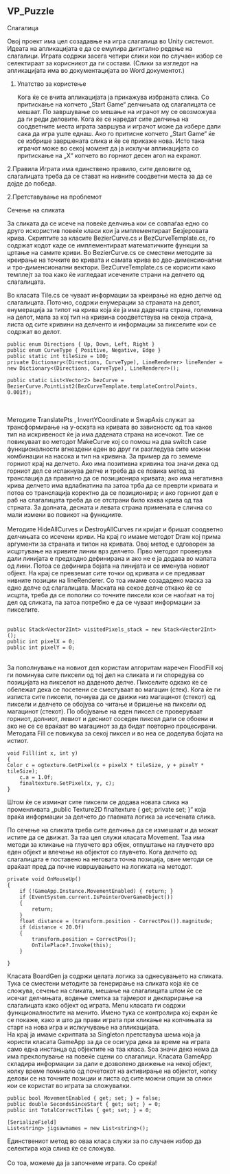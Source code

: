 ## VP_Puzzle

Слагалица


   Овој проект има цел созадавње на игра слагалица во Unity системот. Идеата на апликацијата е да се емулира дигитално редење на слагалици. Играта содржи засега     четири слики кои по случаен избор се селектираат за корисникот да ги состави. (Слики за изгледот на апликацијата има во документацијата во Word документот.)


 
1. Упатство за користење

   Кога ќе се вчита апликацијата ја прикажува избраната слика. Со притискање на копчето „Start Game“ делчињата од слагалицата се мешаат. По завршување со мешање на играчот му се овозможува да ги реди деловите.
Кога ќе се наредат сите делчиња на соодветните места играта завршува и играчот може да избере дали сака да игра уште еднаш. Ако го притисне копчето „Start Game“ ќе се избрише завршената слика и ќе се прикаже нова.
Исто така играчот може во секој момент да ја исклучи апликацијата со притискање на „X“ копчето во горниот десен агол на екранот.

2.Правила
   Играта има единствено правило, сите деловите од слагалицата треба да се стават на нивните соодветни места за да се дојде до победа.


2.Претставување на проблемот<br>

Сечење на сликата<br>

   За сликата да се исече на повеќе делчиња кои се совпаѓаа едно со друго искористив повеќе класи кои ja имплементираат Безјеровата крива. Скриптите за класите BezierCurve.cs и BezCurveTemplate.cs, го содржат кодот каде се имплементираат математичките функции за цртање на самите криви. Во BezierCurve.cs се сместени методите за креирање на  точките во кривата и самата крива во дво-дименсионални и тро-дименсионални вектори. BezCurveTemplate.cs се корисити како темплејт за тоа како ќе изгледаат исечените страни на делчето од слагалицата.
<br>

   
   Во класата Tile.cs се чуваат информации за креирање на едно делче од слагалицата. Поточно, содржи енумерации за страната на делот, енумерација за типот на крива која ќе ја има дадената страна, големина на делот, мапа за кој тип на кривина соодветствува на секоја страна, листа од сите кривини на делченто и  информации за пикселите кои се содржат во делот.
			<br>

```
public enum Directions { Up, Down, Left, Right }
public enum CurveType { Positive, Negative, Edge }
public static int tileSize = 100;
private Dictionary<(Directions, CurveType), LineRenderer> lineRender = new Dictionary<(Directions, CurveType), LineRenderer>();

public static List<Vector2> bezCurve = BezierCurve.PointList2(BezCurveTemplate.templateControlPoints, 0.001f);
```
<br><br>
		Методите TranslatePts , InvertYCoordinate и SwapAxis служат за трансформирање на у-оската на кривата во зависностс од тоа каков тип на искривеност ќе ја има дадената страна на исечокот. Тие се повикуваат во методот MakeCurve кој со помош на два switch case функционалности вгнездени еден во друг ги разгледува сите можни комбинации на насока и тип на кривина. За пример да го земеме горниот крај на делчето. Ако има позитивна кривина тоа значи дека од горниот дел се испакнува делче и треба да се повика метод за транслација да правилно да се позиционира кривата; ако има негативна крива делчето има вдлабнатина па затоа трба да се преврти кривата и потоа со транслација коректно да се позиционира; и ако горниот дел е раб на слагалицата треба да се отстрани било каква крива од таа стрната. За долната, десната и левата страна примената е слична со мали измени во повикот на функциите.<br><br>
Методите HideAllCurves и DestroyAllCurves ги кријат и бришат соодветно делчињата со исечени криви. На крај го имаме методот Draw кој прима аргументи за страната и типон на кривата. Овој метод е одговорен за исцртување на кривите линии врз делчето. Прво методот проверува дали линијата е предходно дефинирана и ако не е ја додава во мапата од лини. Потоа се дефинира бојата на линијата и се именува новиот објект. На крај се превземат сите точки од кривата и се предаваат нивните позиции на lineRenderer. Со тоа имаме созададено маска за едно делче од слагалицата.
Маската на секое делче откако ќе се исцрта, треба да се пополни со точните пиксели кои се наоѓаат на тој дел од сликата, па затоа потребно е да се чуваат информации за пикселите. <br><br>
```
public Stack<Vector2Int> visitedPixels_stack = new Stack<Vector2Int>();
public int pixelX = 0;
public int pixelY = 0;
```
<br>
		За пополнување на новиот дел користам алгоритам наречен FloodFill кој ги поминува сите пиксели од тој дел на сликата и ги споредува со позицијата на пикселот на даденото делче. Пикселите одкако ќе се обележат дека се посетени се сместуваат во магацин (стек). Кога ќе ги излиста сите пиксели, почнува да се движи низ магацинот (стекот) од пиксели и делчето се обојува со читање и бришење на пиксели од магацинот (стекот). По обојување на еден пиксел се проверуваат горниот, долниот, левиот и десниот соседен пиксел дали се обоени и ако не се се враќаат во магацинот за да бидат повторно процесирани. Методата Fill се повикува за секој пиксел и во неа се доделува бојата на истиот. 
<br>

```
void Fill(int x, int y)
{
Color c = ogtexture.GetPixel(x + pixelX * tileSize, y + pixelY * tileSize);
    c.a = 1.0f;
    finaltexture.SetPixel(x, y, c);
}
```

Штом ќе се изминат сите пиксели се додава новата слика на променливата „public Texture2D finaltexture { get; private set; }“ која враќа информации за делчето до главната логика за исечената слика.<br>

По сечење на сликата треба сите делчиња да се измешаат и да можат истите да се движат. За таа цел служи класата Movement. Таа има методи за кликање на глувчето врз објек, отпуштање на глувчето врз еден објект и влечење на објектот со глувчето. Кога делчето од слагалицата е поставено на неговата точна позиција, овие методи се враќаат пред да почне извршувањето на логиката на методот.
<br>

```
private void OnMouseUp()
{
    if (!GameApp.Instance.MovementEnabled) { return; }
    if (EventSystem.current.IsPointerOverGameObject())
    {
        return;
    }
    float distance = (transform.position - CorrectPos()).magnitude;
    if (distance < 20.0f)
    {
        transform.position = CorrectPos();
        OnTilePlace?.Invoke(this);
    }

}
```
Класата BoardGen ја содржи целата логика за однесувањето на сликата. Тука се сместени методите за генерирање на сликата која ќе се сложува, сечење на сликата, мешање на слагалицата штом ќе се исечат делчињата, водење сметка за тајмерот и декларирање на слагалицата како објект од играта.
Menu класата ги содржи функционалностите на менито. Имено тука се контролира кој екран ќе се покаже, како и што да прави играта при кликање на копчињата за старт на нова игра и ислкучување на апликацијата.
<br>
		На крај ја имаме скриптата за Singleton претставува шема која ја користи класата GameApp за да се осигура дека за време на играта само една инстанца од објектите на таа класа. Ѕоа значи дека нема да има преклопување на повеќе сцени со слагалици. Класата GameApp складира информации за дали е дозволено движење на некој објект, колку време поминало од почетокот на активирање на објектот, колку делови се на точните позиции и листа од сите можни опции за слики кои се користат во играта за сложувалки.
```
public bool MovementEnabled { get; set; } = false;
public double SecondsSinceStart { get; set; } = 0;
public int TotalCorrectTiles { get; set; } = 0;

[SerializeField]
List<string> jigsawnames = new List<string>();
```
Единствениот метод во оваа класа служи за по случаен избор да селектира која слика ќе се сложува.
<br><br>
Со тоа, можеме да ја започнеме играта. Со среќа!
